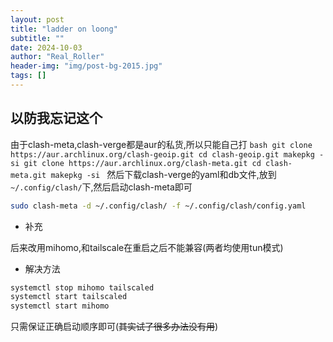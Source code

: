 ```yaml
---
layout: post
title: "ladder on loong"
subtitle: ""
date: 2024-10-03
author: "Real_Roller"
header-img: "img/post-bg-2015.jpg"
tags: []
---
```


## 以防我忘记这个
由于clash-meta,clash-verge都是aur的私货,所以只能自己打
`bash
git clone https://aur.archlinux.org/clash-geoip.git
cd clash-geoip.git
makepkg -si
git clone https://aur.archlinux.org/clash-meta.git
cd clash-meta.git
makepkg -si
`
然后下载clash-verge的yaml和db文件,放到`~/.config/clash/`下,然后启动clash-meta即可
```bash
sudo clash-meta -d ~/.config/clash/ -f ~/.config/clash/config.yaml
```

- 补充

后来改用mihomo,和tailscale在重启之后不能兼容(两者均使用tun模式)

- 解决方法

```bash
systemctl stop mihomo tailscaled
systemctl start tailscaled
systemctl start mihomo
```
只需保证正确启动顺序即可(~~其实试了很多办法没有用~~)
